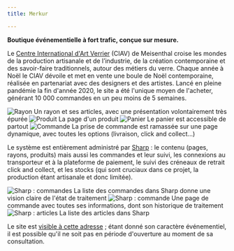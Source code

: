 ```yaml
---
title: Merkur

---
```


**Boutique événementielle à fort trafic, conçue sur mesure.**

Le [Centre International d'Art Verrier](https://ciav-meisenthal.fr/) (CIAV) de Meisenthal croise les mondes de la production artisanale et de l’industrie, de la création contemporaine et des savoir-faire traditionnels, autour des métiers du verre. Chaque année à Noël le CIAV dévoile et met en vente une boule de Noël contemporaine, réalisée en partenariat avec des designers et des artistes. Lancé en pleine pandémie la fin d'année 2020, le site a été l'unique moyen de l'acheter, générant 10&nbsp;000 commandes en un peu moins de 5 semaines.

![Rayon](/assets/img/merkur/category.png)
Un rayon et ses articles, avec une présentation volontairement très épurée
![Produit](/assets/img/merkur/product.png)
La page d'un produit
![Panier](/assets/img/merkur/cart.png)
Le panier est accessible de partout
![Commande](/assets/img/merkur/checkout.png)
La prise de commande est ramassée sur une page dynamique, avec toutes les options (livraison, click and collect...)

Le système est entièrement administré par [Sharp](https://sharp.code16.fr) : le contenu (pages, rayons, produits) mais aussi les commandes et leur suivi, les connexions au transporteur et à la plateforme de paiement, le suivi des créneaux de retrait click and collect, et les stocks (qui sont cruciaux dans ce projet, la production étant artisanale et donc limitée).

![Sharp : commandes](/assets/img/merkur/sharp-orders.png)
La liste des commandes dans Sharp donne une vision claire de l'état de traitement
![Sharp : commande](/assets/img/merkur/sharp-order.png)
Une page de commande avec toutes ses informations, dont son historique de traitement
![Sharp : articles](/assets/img/merkur/sharp-products.png)
La liste des articles dans Sharp 

Le site est [visible à cette adresse](https://boutique.ciav-meisenthal.fr) ; étant donné son caractère événementiel, il est possible qu'il ne soit pas en période d'ouverture au moment de sa consultation.

